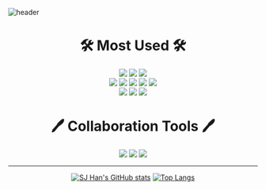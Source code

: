 ![header](https://capsule-render.vercel.app/api?type=waving&color=gradient&height=300&section=header&text=SJ%20Han&FontSize=60&desc=FE%20Developer&descSize=20)
<div align="center">
  <h1>🛠 Most Used 🛠</h1>
</div>
<div align="center">
   <img src="https://img.shields.io/badge/JavaScript-F7DF1E?style=flat&logo=JavaScript&logoColor=white"/>
  <img src="https://img.shields.io/badge/HTML5-E34F26?style=flat&logo=HTML5&logoColor=white"/>
  <img src="https://img.shields.io/badge/CSS3-1572B6?style=flat&logo=CSS3&logoColor=white"/>
</div>
<div align="center">
  <img src="https://img.shields.io/badge/TypeScript-3178C6?style=flat&logo=TypeScript&logoColor=white"/>
  <img src="https://img.shields.io/badge/React-61DAFB?style=flat&logo=React&logoColor=white"/>
  <img src="https://img.shields.io/badge/NextJs-000?style=flat&logo=nextdotjs&logoColor=white"/>
  <img src="https://img.shields.io/badge/Vercel-000?style=flat&logo=vercel&logoColor=white"/>
  <img src="https://img.shields.io/badge/supabase-3FCF8E?style=flat&logo=supabase&logoColor=white"/>
</div>
<div align="center">
  <img src="https://img.shields.io/badge/Recoil-3578E5?style=flat&logo=Recoil&logoColor=white"/>
  <img src="https://img.shields.io/badge/styled-components-DB7093?style=flat&logo=styled-components&logoColor=white"/>
  <img src="https://img.shields.io/badge/TailwindCSS-06B6D4?style=flat&logo=TailwindCSS&logoColor=white"/>
</div>

<div align="center">
  <h1>🖊 Collaboration Tools 🖊</h1>
</div>
<div align="center">
  <img src="https://img.shields.io/badge/Github-181717?style=flat&logo=Github&logoColor=white"/>
  <img src="https://img.shields.io/badge/Notion-000000?style=flat&logo=Notion&logoColor=white"/>
  <img src="https://img.shields.io/badge/Figma-F24E1E?style=flat&logo=Figma&logoColor=white"/>
</div>
<hr>
<div align="center">
  
[![SJ Han's GitHub stats](https://github-readme-stats.vercel.app/api?username=stat1202&theme=flag-india)](https://github.com/anuraghazra/github-readme-stats)
[![Top Langs](https://github-readme-stats.vercel.app/api/top-langs/?username=stat1202&layout=donut)](https://github.com/anuraghazra/github-readme-stats)

</div>
<div align="center">
</div>

<!--
**stat1202/stat1202** is a ✨ _special_ ✨ repository because its `README.md` (this file) appears on your GitHub profile.

Here are some ideas to get you started:

- 🔭 I’m currently working on ...
- 🌱 I’m currently learning ...
- 👯 I’m looking to collaborate on ...
- 🤔 I’m looking for help with ...
- 💬 Ask me about ...
- 📫 How to reach me: ...
- 😄 Pronouns: ...
- ⚡ Fun fact: ...
-->
